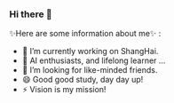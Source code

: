 ### Hi there 👋

✨Here are some information about me✨ :

- 🔭 I’m currently working on ShangHai.
- 🌱 AI enthusiasts, and lifelong learner ...
- 👯 I’m looking for like-minded friends.
- 😄 Good good study, day day up!
- ⚡  Vision is my mission!
<!---
- 🤔 https://aimuch.com
- 💬 [Twitter](https://twitter.com/aisoez)
- 📫 [E-mail](aimuch@outlook.com)
-->
